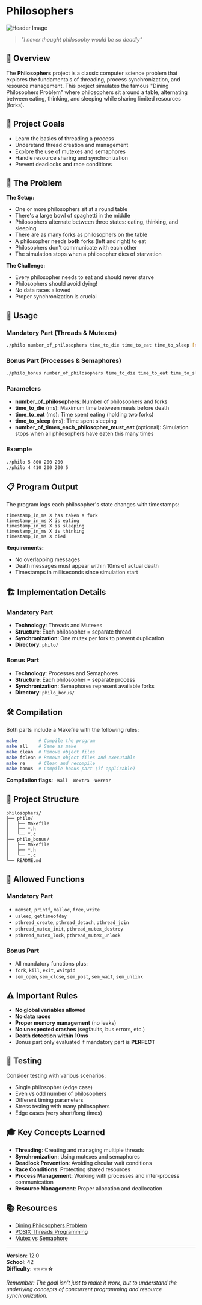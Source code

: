# Philosophers

<!-- Add your header image here -->
![Header Image](path/to/your/image.png)

> *"I never thought philosophy would be so deadly"*

## 📖 Overview

The **Philosophers** project is a classic computer science problem that explores the fundamentals of threading, process synchronization, and resource management. This project simulates the famous "Dining Philosophers Problem" where philosophers sit around a table, alternating between eating, thinking, and sleeping while sharing limited resources (forks).

## 🎯 Project Goals

- Learn the basics of threading a process
- Understand thread creation and management
- Explore the use of mutexes and semaphores
- Handle resource sharing and synchronization
- Prevent deadlocks and race conditions

## 🧠 The Problem

**The Setup:**
- One or more philosophers sit at a round table
- There's a large bowl of spaghetti in the middle
- Philosophers alternate between three states: eating, thinking, and sleeping
- There are as many forks as philosophers on the table
- A philosopher needs **both** forks (left and right) to eat
- Philosophers don't communicate with each other
- The simulation stops when a philosopher dies of starvation

**The Challenge:**
- Every philosopher needs to eat and should never starve
- Philosophers should avoid dying!
- No data races allowed
- Proper synchronization is crucial

## 🚀 Usage

### Mandatory Part (Threads & Mutexes)
```bash
./philo number_of_philosophers time_to_die time_to_eat time_to_sleep [number_of_times_each_philosopher_must_eat]
```

### Bonus Part (Processes & Semaphores)
```bash
./philo_bonus number_of_philosophers time_to_die time_to_eat time_to_sleep [number_of_times_each_philosopher_must_eat]
```

### Parameters
- **number_of_philosophers**: Number of philosophers and forks
- **time_to_die** (ms): Maximum time between meals before death
- **time_to_eat** (ms): Time spent eating (holding two forks)
- **time_to_sleep** (ms): Time spent sleeping
- **number_of_times_each_philosopher_must_eat** (optional): Simulation stops when all philosophers have eaten this many times

### Example
```bash
./philo 5 800 200 200
./philo 4 410 200 200 5
```

## 📋 Program Output

The program logs each philosopher's state changes with timestamps:

```
timestamp_in_ms X has taken a fork
timestamp_in_ms X is eating
timestamp_in_ms X is sleeping
timestamp_in_ms X is thinking
timestamp_in_ms X died
```

**Requirements:**
- No overlapping messages
- Death messages must appear within 10ms of actual death
- Timestamps in milliseconds since simulation start

## 🏗️ Implementation Details

### Mandatory Part
- **Technology**: Threads and Mutexes
- **Structure**: Each philosopher = separate thread
- **Synchronization**: One mutex per fork to prevent duplication
- **Directory**: `philo/`

### Bonus Part
- **Technology**: Processes and Semaphores
- **Structure**: Each philosopher = separate process
- **Synchronization**: Semaphores represent available forks
- **Directory**: `philo_bonus/`

## 🛠️ Compilation

Both parts include a Makefile with the following rules:

```bash
make        # Compile the program
make all    # Same as make
make clean  # Remove object files
make fclean # Remove object files and executable
make re     # Clean and recompile
make bonus  # Compile bonus part (if applicable)
```

**Compilation flags**: `-Wall -Wextra -Werror`

## 📁 Project Structure

```
philosophers/
├── philo/
│   ├── Makefile
│   ├── *.h
│   └── *.c
├── philo_bonus/
│   ├── Makefile
│   ├── *.h
│   └── *.c
└── README.md
```

## 🔧 Allowed Functions

### Mandatory Part
- `memset`, `printf`, `malloc`, `free`, `write`
- `usleep`, `gettimeofday`
- `pthread_create`, `pthread_detach`, `pthread_join`
- `pthread_mutex_init`, `pthread_mutex_destroy`
- `pthread_mutex_lock`, `pthread_mutex_unlock`

### Bonus Part
- All mandatory functions plus:
- `fork`, `kill`, `exit`, `waitpid`
- `sem_open`, `sem_close`, `sem_post`, `sem_wait`, `sem_unlink`

## ⚠️ Important Rules

- **No global variables allowed**
- **No data races**
- **Proper memory management** (no leaks)
- **No unexpected crashes** (segfaults, bus errors, etc.)
- **Death detection within 10ms**
- Bonus part only evaluated if mandatory part is **PERFECT**

## 🧪 Testing

Consider testing with various scenarios:
- Single philosopher (edge case)
- Even vs odd number of philosophers
- Different timing parameters
- Stress testing with many philosophers
- Edge cases (very short/long times)

## 🎓 Key Concepts Learned

- **Threading**: Creating and managing multiple threads
- **Synchronization**: Using mutexes and semaphores
- **Deadlock Prevention**: Avoiding circular wait conditions
- **Race Conditions**: Protecting shared resources
- **Process Management**: Working with processes and inter-process communication
- **Resource Management**: Proper allocation and deallocation

## 📚 Resources

- [Dining Philosophers Problem](https://en.wikipedia.org/wiki/Dining_philosophers_problem)
- [POSIX Threads Programming](https://computing.llnl.gov/tutorials/pthreads/)
- [Mutex vs Semaphore](https://stackoverflow.com/questions/62814/difference-between-binary-semaphore-and-mutex)

---

**Version**: 12.0  
**School**: 42  
**Difficulty**: ⭐⭐⭐⭐☆

*Remember: The goal isn't just to make it work, but to understand the underlying concepts of concurrent programming and resource synchronization.*
